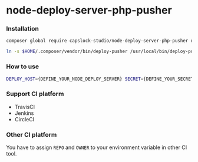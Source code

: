 # node-deploy-server-php-pusher

### Installation
```sh
composer global require capslock-studio/node-deploy-server-php-pusher dev-master

ln -s $HOME/.composer/vendor/bin/deploy-pusher /usr/local/bin/deploy-pusher
```

### How to use
```sh
DEPLOY_HOST={DEFINE_YOUR_NODE_DEPLOY_SERVER} SECRET={DEFINE_YOUR_SECRET} DIST={REMOTE_SERVER_DEPLOY_PATH} deploy-pusher [PARAMETER_WITH_DOUBLE_DASH]
```

### Support CI platform
* TravisCI
* Jenkins
* CircleCI

### Other CI platform
You have to assign `REPO` and `OWNER` to your environment variable in other CI tool.
